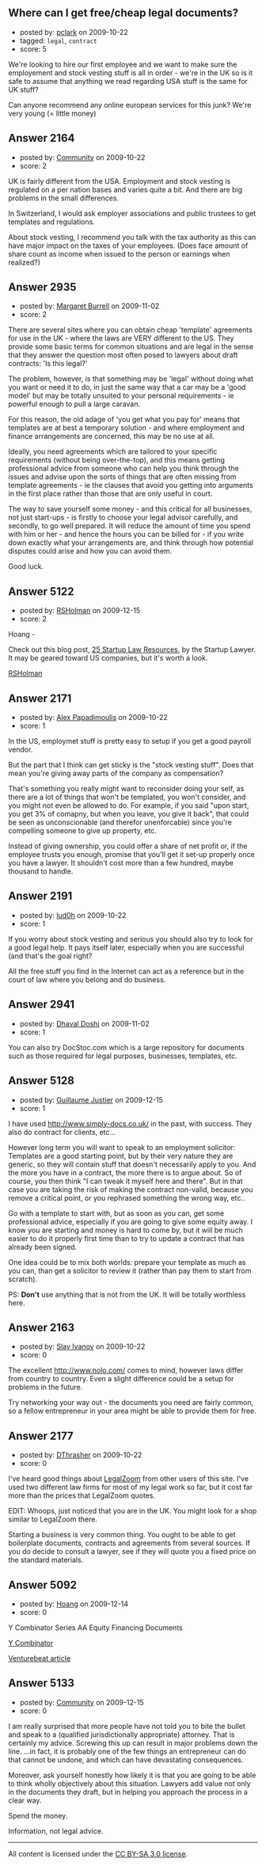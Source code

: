 ## Where can I get free/cheap legal documents?

- posted by: [pclark](https://stackexchange.com/users/-1/303-pclark) on 2009-10-22
- tagged: `legal`, `contract`
- score: 5

We're looking to hire our first employee and we want to make sure the employement and stock vesting stuff is all in order - we're in the UK so is it safe to assume that anything we read regarding USA stuff is the same for UK stuff? 

Can anyone recommend any online european services for this junk? We're very young (= little money)




## Answer 2164

- posted by: [Community](https://stackexchange.com/users/-1/-1-community) on 2009-10-22
- score: 2

UK is fairly different from the USA. Employment and stock vesting is regulated on a per nation bases and varies quite a bit. And there are big problems in the small differences.

In Switzerland, I would ask employer associations and public trustees to get templates and regulations.

About stock vesting, I recommend you talk with the tax authority as this can have major impact on the taxes of your employees. (Does face amount of share count as income when issued to the person or earnings when realized?)


## Answer 2935

- posted by: [Margaret Burrell](https://stackexchange.com/users/-1/538-margaret-burrell) on 2009-11-02
- score: 2

There are several sites where you can obtain cheap 'template' agreements for use in the UK - where the laws are VERY different to the US.  They provide some basic terms for common situations and are legal in the sense that they answer the question most often posed to lawyers about draft contracts: 'Is this legal?' 

The problem, however, is that something may be 'legal' without doing what you want or need it to do, in just the same way that a car may be a 'good model' but may be totally unsuited to your personal requirements - ie powerful enough to pull a large caravan.

For this reason, the old adage of 'you get what you pay for' means that templates are at best a temporary solution - and where employment and finance arrangements are concerned, this may be no use at all.

Ideally, you need agreements which are tailored to your specific requirements (without being over-the-top), and this means getting professional advice from someone who can help you think through the issues and advise upon the sorts of things that are often missing from template agreements - ie the clauses that avoid you getting into arguments in the first place rather than those that are only useful in court.

The way to save yourself some money - and this critical for all businesses, not just start-ups - is firstly to choose your legal advisor carefully, and secondly, to go well prepared.  It will reduce the amount of time you spend with him or her - and hence the hours you can be billed for - if you write down exactly what your arrangements are, and think through how potential disputes could arise and how you can avoid them.

Good luck.


## Answer 5122

- posted by: [RSHolman](https://stackexchange.com/users/-1/1462-rsholman) on 2009-12-15
- score: 2

<p>Hoang -</p>

<p>Check out this blog post, <a href="http://thestartuplawyer.com/startuplawyer/25-startup-law-resources" rel="nofollow">25 Startup Law Resources</a>, by the Startup Lawyer.  It may be geared toward US companies, but it's worth a look.</p>

<p><a href="http://upandstarting.com" rel="nofollow">RSHolman</a></p>



## Answer 2171

- posted by: [Alex Papadimoulis](https://stackexchange.com/users/-1/123-alex-papadimoulis) on 2009-10-22
- score: 1

In the US, employmet stuff is pretty easy to setup if you get a good payroll vendor. 

But the part that I think can get sticky is the "stock vesting stuff". Does that mean you're giving away parts of the company as compensation? 

That's something you really might want to reconsider doing your self, as there are a lot of things that won't be templated, you won't consider, and you might not even be allowed to do. For example, if you said "upon start, you get 3% of comapny, but when you leave, you give it back", that could be seen as unconscionable (and therefor unenforcable) since you're compelling someone to give up property, etc.

Instead of giving ownership, you could offer a share of net profit or, if the employee trusts you enough, promise that you'll get it set-up properly once you have a lawyer. It shouldn't cost more than a few hundred, maybe thousand to handle.


## Answer 2191

- posted by: [lud0h](https://stackexchange.com/users/-1/172-lud0h) on 2009-10-22
- score: 1

If you worry about stock vesting and serious you should also try to look for a good legal help. It pays itself later, especially when you are successful (and that's the goal right?

All the free stuff you find in the Internet can act as a reference but in the court of law where you belong and do business.


## Answer 2941

- posted by: [Dhaval Doshi](https://stackexchange.com/users/-1/1216-dhaval-doshi) on 2009-11-02
- score: 1

You can also try DocStoc.com which is a large repository for documents such as those required for legal purposes, businesses, templates, etc.


## Answer 5128

- posted by: [Guillaume Justier](https://stackexchange.com/users/-1/1636-guillaume-justier) on 2009-12-15
- score: 1

<p>I have used <a href="http://www.simply-docs.co.uk/" rel="nofollow">http://www.simply-docs.co.uk/</a> in the past, with success. They also do contract for clients, etc...</p>

<p>However long term you will want to speak to an employment solicitor: Templates are a good starting point, but by their very nature they are generic, so they will contain stuff that doesn't necessarily apply to you. And the more you have in a contract, the more there is to argue about. So of course, you then think "I can tweak it myself here and there". But in that case you are taking the risk of making the contract non-valid, because you remove a critical point, or you rephrased something the wrong way, etc..</p>

<p>Go with a template to start with, but as soon as you can, get some professional advice, especially if you are going to give some equity away. I know you are starting and money is hard to come by, but it will be much easier to do it properly first time than to try to update a contract that has already been signed.</p>

<p>One idea could be to mix both worlds: prepare your template as much as you can, than get a solicitor to review it (rather than pay them to start from scratch).</p>

<p>PS: <strong>Don't</strong> use anything that is not from the UK. It will be totally worthless here.</p>



## Answer 2163

- posted by: [Slav Ivanov](https://stackexchange.com/users/-1/23-slav-ivanov) on 2009-10-22
- score: 0

<p>The excellent <a href="http://www.nolo.com/" rel="nofollow">http://www.nolo.com/</a> comes to mind, however laws differ from country to country. Even a slight difference could be a setup for problems in the future. </p>

<p>Try networking your way out - the documents you need are fairly common, so a fellow entrepreneur in your area might be able to provide them for free.</p>



## Answer 2177

- posted by: [DThrasher](https://stackexchange.com/users/-1/326-dthrasher) on 2009-10-22
- score: 0

<p>I've heard good things about <a href="http://www.legalzoom.com" rel="nofollow">LegalZoom</a> from other users of this site. I've used two different law firms for most of my legal work so far, but it cost far more than the prices that LegalZoom quotes. </p>

<p>EDIT: Whoops, just noticed that you are in the UK. You might look for a shop similar to LegalZoom there. </p>

<p>Starting a business is very common thing. You ought to be able to get boilerplate documents, contracts and agreements from several sources. If you do decide to consult a lawyer, see if they will quote you a fixed price on the standard materials.</p>



## Answer 5092

- posted by: [Hoang](https://stackexchange.com/users/-1/1735-hoang) on 2009-12-14
- score: 0

<p>Y Combinator Series AA Equity Financing Documents</p>

<p><a href="http://www.ycombinator.com/seriesaa.html" rel="nofollow">Y Combinator</a></p>

<p><a href="http://entrepreneur.venturebeat.com/2009/08/03/free-legal-documents-for-entrepreneurs/" rel="nofollow">Venturebeat article</a></p>



## Answer 5133

- posted by: [Community](https://stackexchange.com/users/-1/-1-community) on 2009-12-15
- score: 0

I am really surprised that more people have not told you to bite the bullet and speak to a (qualified jurisdictionally appropriate) attorney. That is certainly my advice. Screwing this up can result in major problems down the line.  ...in fact, it is probably one of the few things an entrepreneur can do that cannot be undone, and which can have devastating consequences.

Moreover, ask yourself honestly how likely it is that you are going to be able to think wholly objectively about this situation. Lawyers add value not only in the documents they draft, but in helping you approach the process in a clear way.

Spend the money.

Information, not legal advice.



---

All content is licensed under the [CC BY-SA 3.0 license](https://creativecommons.org/licenses/by-sa/3.0/).
